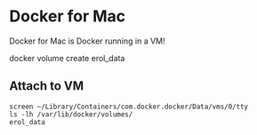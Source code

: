 # Docker for Mac
Docker for Mac is Docker running in a VM!

docker volume create erol_data

## Attach to VM
```
screen ~/Library/Containers/com.docker.docker/Data/vms/0/tty
ls -lh /var/lib/docker/volumes/
erol_data
```
